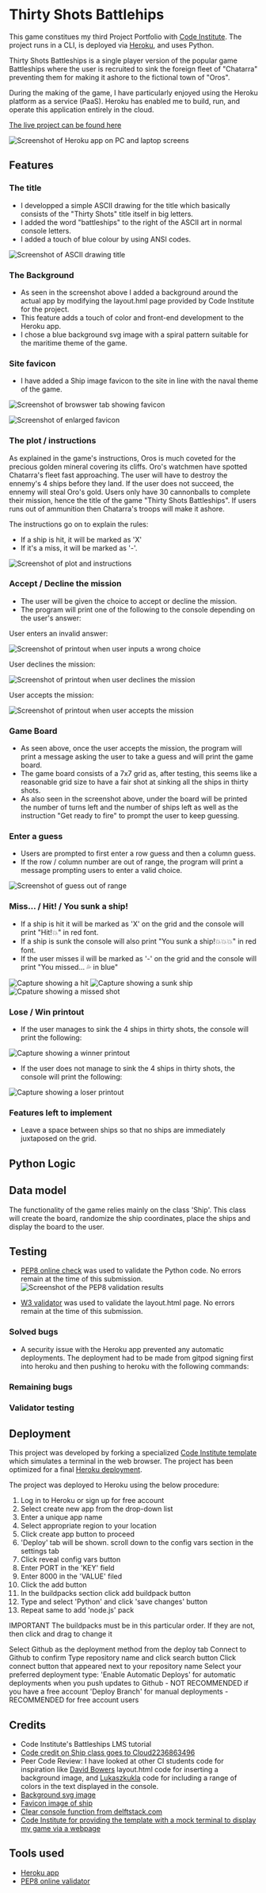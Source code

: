 # Thirty Shots Battlehips

This game constitues my third Project Portfolio with [Code Institute](https://github.com/Code-Institute-Org). 
The project runs in a CLI, is deployed via [Heroku](https://www.heroku.com/), and uses Python.

Thirty Shots Battleships is a single player version of the popular game Battleships where the user is recruited to sink the foreign fleet of "Chatarra" preventing them for making it ashore to the fictional town of "Oros".

During the making of the game, I have particularly enjoyed using the Heroku platform as a service (PaaS). Heroku has enabled me to build, run, and operate this application entirely in the cloud.

[The live project can be found here](https://thirty-shots-battleships.herokuapp.com/)

![Screenshot of Heroku app on PC and laptop screens](docs/Capture-pc-laptop.PNG)

## Features

### The title

- I developped a simple ASCII drawing for the title which basically consists of the "Thirty Shots" title itself in big letters.
- I added the word "battleships" to the right of the ASCII art in normal console letters. 
- I added a touch of blue colour by using ANSI codes.

![Screenshot of ASCII drawing title](docs/Capture-title.PNG)

### The Background

- As seen in the screenshot above I added a background around the actual app by modifying the layout.hml page provided by Code Institute for the project.
- This feature adds a touch of color and front-end development to the Heroku app.
- I chose a blue background svg image with a spiral pattern suitable for the maritime theme of the game.

### Site favicon

- I have added a Ship image favicon to the site in line with the naval theme of the game.

![Screenshot of browswer tab showing favicon](docs/Capture-favicon.PNG)

![Screenshot of enlarged favicon](docs/Capture_favicon-xl.PNG)

### The plot / instructions

As explained in the game's instructions, Oros is much coveted for the precious golden mineral covering its cliffs. 
Oro's watchmen have spotted Chatarra's fleet fast approaching.
The user will have to destroy the ennemy's 4 ships before they land.
If the user does not succeed, the ennemy will steal Oro's gold.
Users only have 30 cannonballs to complete their mission, hence the title of the game "Thirty Shots Battleships".
If users runs out of ammunition then Chatarra's troops will make it ashore.

The instructions go on to explain the rules:
- If a ship is hit, it will be marked as 'X'
- If it's a miss, it will be marked as '-'.

![Screenshot of plot and instructions](docs/Capture-instructions.PNG)

### Accept / Decline the mission

- The user will be given the choice to accept or decline the mission. 
- The program will print one of the following to the console depending on the user's answer:

User enters an invalid answer:

![Screenshot of printout when user inputs a wrong choice](docs/Capture-accept-mission-invalid.PNG)

User declines the mission:

![Screenshot of printout when user declines the mission](docs/Capture-mission-no.PNG)

User accepts the mission:

![Screenshot of printout when user accepts the mission](docs/Capture-accept-mission-yes.PNG)

### Game Board

- As seen above, once the user accepts the mission, the program will print a message asking the user to take a guess and will print the game board.
- The game board consists of a 7x7 grid as, after testing, this seems like a reasonable grid size to have a fair shot at sinking all the ships in thirty shots.
- As also seen in the screenshot above, under the board will be printed the number of turns left and the number of ships left as well as the instruction "Get ready to fire" to prompt the user to keep guessing.

### Enter a guess

- Users are prompted to first enter a row guess and then a column guess.
- If the row / column number are out of range, the program will print a message prompting users to enter a valid choice.

![Screenshot of guess out of range](docs/Capture-wild-guess.PNG)

### Miss... / Hit! / You sunk a ship!

- If a ship is hit it will be marked as 'X' on the grid and the console will print "Hit!&#128165;" in red font.
- If a ship is sunk the console will also print "You sunk a ship!&#128165;&#128165;&#128165;" in red font.
- If the user misses il will be marked as '-' on the grid and the console will print "You missed... 💦 in blue"

![Capture showing a hit](docs/Capture-hit.PNG)
![Capture showing a sunk ship](docs/Capture-sunk3.PNG)
![Cpature showing a missed shot](docs/Capture-you-missed.PNG)

### Lose / Win printout

- If the user manages to sink the 4 ships in thirty shots, the console will print the following:

![Capture showing a winner printout](docs/Capture-mission-accomplished2.PNG)

- If the user does not manage to sink the 4 ships in thirty shots, the console will print the  following:

![Capture showing a loser printout](docs/Capture-you-lose.PNG)

### Features left to implement
- Leave a space between ships so that no ships are immediately juxtaposed on the grid.

## Python Logic

## Data model

The functionality of the game relies mainly on the class 'Ship'. This class will create the board, randomize the ship coordinates, place the ships and display the board to the user.

## Testing

- [PEP8 online check](http://pep8online.com/) was used to validate the Python code. No errors remain at the time of this submission.
![Screenshot of the PEP8 validation results](docs/Capture-PEP8.PNG)

- [W3 validator](https://validator.w3.org/) was used to validate the layout.html page. No errors remain at the time of this submission.

### Solved bugs

- A security issue with the Heroku app prevented any automatic deployments. The deployment had to be made from gitpod signing first into heroku and then pushing to heroku with the following commands:




### Remaining bugs
### Validator testing

## Deployment
This project was developed by forking a specialized [Code Institute template](https://github.com/Code-Institute-Org/python-essentials-template) which simulates a terminal in the web browser.
The project has been optimized for a final [Heroku deployment](https://thirty-shots-battleships.herokuapp.com/).

The project was deployed to Heroku using the below procedure:

1. Log in to Heroku or sign up for free account
2. Select create new app from the drop-down list
3. Enter a unique app name
4. Select appropriate region to your location
5. Click create app button to proceed
6. 'Deploy' tab will be shown. scroll down to the config vars section in the settings tab
7. Click reveal config vars button
8. Enter PORT in the 'KEY' field
9. Enter 8000 in the 'VALUE' filed
10. Click the add button
11. In the buildpacks section click add buildpack button
12. Type and select 'Python' and click 'save changes' button
13. Repeat same to add 'node.js' pack
 
IMPORTANT The buildpacks must be in this particular order. If they are not, then click and drag to change it
 
Select Github as the deployment method from the deploy tab
Connect to Github to confirm
Type repository name and click search button
Click connect button that appeared next to your repository name
Select your preferred deployment type:
'Enable Automatic Deploys' for automatic deployments when you push updates to Github - NOT RECOMMENDED if you have a free account
'Deploy Branch' for manual deployments - RECOMMENDED for free account users



## Credits
- Code Institute's Battleships LMS tutorial
- [Code credit on Ship class goes to Cloud2236863496](https://discuss.codecademy.com/u/cloud2236863496/summary)
- Peer Code Review: I have looked at other CI students code for inspiration like [David Bowers](https://github.com/dnlbowers/battleships/blob/main/views/layout.html) layout.html code for inserting a background image, and [Lukaszkukla](https://github.com/lukaszkukla/hangman-x/blob/main/src/colors.py) code for including a range of colors in the text displayed in the console.
- [Background svg image](https://www.svgbackgrounds.com/)
- [Favicon image of ship](https://upload.wikimedia.org/wikipedia/commons/9/95/P_ship_grey.svg)
- [Clear console function from delftstack.com](https://www.delftstack.com/howto/python/python-clear-console/)
- [Code Institute for providing the template with a mock terminal to display my game via a webpage](https://github.com/Code-Institute-Org/python-essentials-template)


## Tools used
- [Heroku app](https://www.heroku.com/)
- [PEP8 online validator](http://pep8online.com/)


